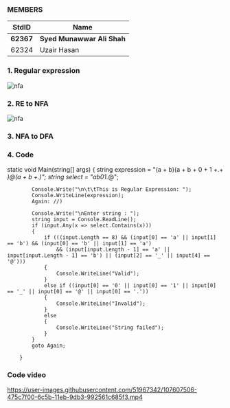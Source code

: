 ### MEMBERS ###
StdID | Name
------------ | -------------
**62367** | **Syed Munawwar Ali Shah** <!--this is the group leader in bold-->
62324 | Uzair Hasan

### 1. Regular expression ###
![nfa](https://user-images.githubusercontent.com/62952262/107611897-e05aae00-6bf9-11eb-8bb3-753727cafa10.png)

### 2. RE to NFA ###

![nfa](https://user-images.githubusercontent.com/62952262/107605575-708ff780-6be8-11eb-8bcd-d4549246ef23.png)

### 3. NFA to DFA ###


### 4. Code ###
static void Main(string[] args)
        {
            string expression = "(a + b)(a + b + 0 + 1 +.+ _)*@(a + b +.)*";
            string select = "ab01._@"; 

            Console.Write("\n\t\tThis is Regular Expression: ");
            Console.WriteLine(expression);
            Again: //)

            Console.Write("\nEnter string : ");
            string input = Console.ReadLine();
            if (input.Any(x => select.Contains(x)))
            {
                if (((input.Length == 8) && (input[0] == 'a' || input[1] == 'b') && (input[0] == 'b' || input[1] == 'a') 
                    && (input[input.Length - 1] == 'a' || input[input.Length - 1] == 'b') || (input[2] == '_' || input[4] == '@')))
                {
                    Console.WriteLine("Valid");
                }
                else if ((input[0] == '0' || input[0] == '1' || input[0] == '_' || input[0] == '@' || input[0] == '.'))  
                {
                    Console.WriteLine("Invalid");
                }
                else
                {
                    Console.WriteLine("String failed");
                }
            }
            goto Again;
     
        }
 ### Code video ###
https://user-images.githubusercontent.com/51967342/107607506-475c7f00-6c5b-11eb-9db3-992561c685f3.mp4
